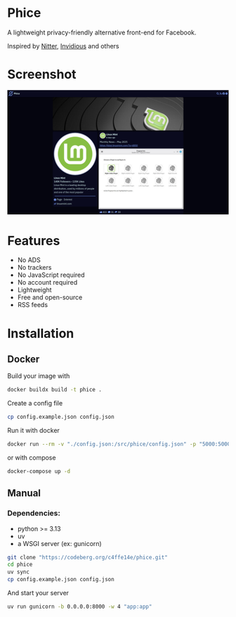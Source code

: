 # Phice
A lightweight privacy-friendly alternative front-end for Facebook.

Inspired by [Nitter](https://github.com/zedeus/nitter), [Invidious](https://github.com/iv-org/invidious) and others

# Screenshot
![screenshot](screenshot.png)

# Features
* No ADS
* No trackers
* No JavaScript required
* No account required
* Lightweight
* Free and open-source
* RSS feeds

# Installation
## Docker
Build your image with
```sh
docker buildx build -t phice .
```

Create a config file
```sh
cp config.example.json config.json
```

Run it with docker
```sh
docker run --rm -v "./config.json:/src/phice/config.json" -p "5000:5000" -d phice
```

or with compose
```sh
docker-compose up -d
```

## Manual
### Dependencies:
* python >= 3.13
* uv
* a WSGI server (ex: gunicorn)

```sh
git clone "https://codeberg.org/c4ffe14e/phice.git"
cd phice
uv sync
cp config.example.json config.json
```

And start your server
```sh
uv run gunicorn -b 0.0.0.0:8000 -w 4 "app:app"
```
